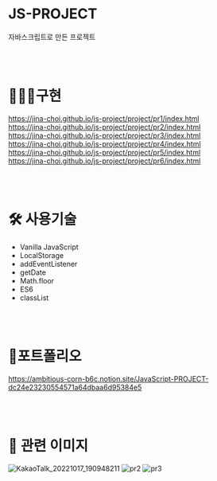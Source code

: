 # JS-PROJECT
자바스크립트로 만든 프로젝트 

 <br/>
<br/>
 
 # 👩🏻‍💻구현
https://jina-choi.github.io/js-project/project/pr1/index.html 
<br/>
https://jina-choi.github.io/js-project/project/pr2/index.html
<br/>
https://jina-choi.github.io/js-project/project/pr3/index.html
<br/>
https://jina-choi.github.io/js-project/project/pr4/index.html
<br/>
https://jina-choi.github.io/js-project/project/pr5/index.html
<br/>
https://jina-choi.github.io/js-project/project/pr6/index.html

<br/>
<br/>

# 🛠 사용기술
- Vanilla JavaScript
- LocalStorage
- addEventListener
- getDate
- Math.floor
- ES6
- classList

<br/>
<br/>

# 📖포트폴리오
https://ambitious-corn-b6c.notion.site/JavaScript-PROJECT-dc24e23230554571a64dbaa6d95384e5

<br/>
<br/>

# 🙂 관련 이미지
![KakaoTalk_20221017_190948211](https://user-images.githubusercontent.com/54574730/196619266-46662d16-a2e2-496f-82c1-7b30ad2febfe.png)
![pr2](https://user-images.githubusercontent.com/54574730/196619300-ff37c616-34b5-4d4d-9b4f-92801c347bdc.PNG)
![pr3](https://user-images.githubusercontent.com/54574730/196619317-cca89068-0664-4d45-a2cf-83c1d5ff2dea.PNG)
